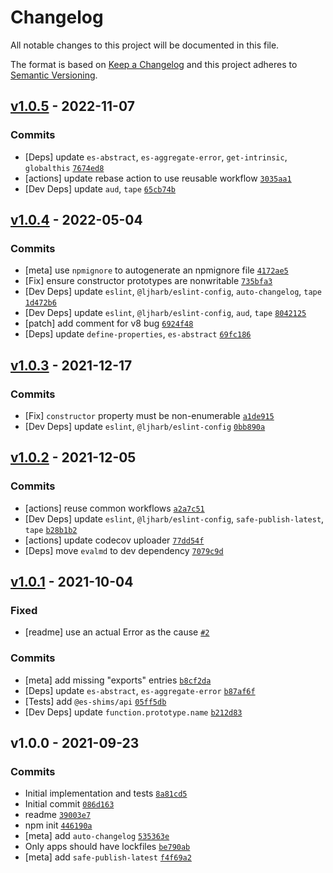 # Changelog

All notable changes to this project will be documented in this file.

The format is based on [Keep a Changelog](https://keepachangelog.com/en/1.0.0/)
and this project adheres to [Semantic Versioning](https://semver.org/spec/v2.0.0.html).

## [v1.0.5](https://github.com/es-shims/error-cause/compare/v1.0.4...v1.0.5) - 2022-11-07

### Commits

- [Deps] update `es-abstract`, `es-aggregate-error`, `get-intrinsic`, `globalthis` [`7674ed8`](https://github.com/es-shims/error-cause/commit/7674ed8e051e1d4642637a8059858fbffd419d2e)
- [actions] update rebase action to use reusable workflow [`3035aa1`](https://github.com/es-shims/error-cause/commit/3035aa15d67a72aeb6d1238f295e1d4eb09177ba)
- [Dev Deps] update `aud`, `tape` [`65cb74b`](https://github.com/es-shims/error-cause/commit/65cb74b81cd7c74c5e446cf133b4a2d3fe2f735d)

## [v1.0.4](https://github.com/es-shims/error-cause/compare/v1.0.3...v1.0.4) - 2022-05-04

### Commits

- [meta] use `npmignore` to autogenerate an npmignore file [`4172ae5`](https://github.com/es-shims/error-cause/commit/4172ae5400db22cb14d227a317073f4c052dd6a6)
- [Fix] ensure constructor prototypes are nonwritable [`735bfa3`](https://github.com/es-shims/error-cause/commit/735bfa3a493bc14783755f742c5501eff7b8b5e4)
- [Dev Deps] update `eslint`, `@ljharb/eslint-config`, `auto-changelog`, `tape` [`1d472b6`](https://github.com/es-shims/error-cause/commit/1d472b657ac83621d57860ed699ed9ebec68fcea)
- [Dev Deps] update `eslint`, `@ljharb/eslint-config`, `aud`, `tape` [`8042125`](https://github.com/es-shims/error-cause/commit/8042125497714ec5087e0ec35ada2bb810320ede)
- [patch] add comment for v8 bug [`6924f48`](https://github.com/es-shims/error-cause/commit/6924f485637d9d535e19e7bf36f9e3d9e189d5af)
- [Deps] update `define-properties`, `es-abstract` [`69fc186`](https://github.com/es-shims/error-cause/commit/69fc1861856fe2d02336d64e882f8b0e4c259296)

## [v1.0.3](https://github.com/es-shims/error-cause/compare/v1.0.2...v1.0.3) - 2021-12-17

### Commits

- [Fix] `constructor` property must be non-enumerable [`a1de915`](https://github.com/es-shims/error-cause/commit/a1de9150adf8efbda01468122297fc6098d88a04)
- [Dev Deps] update `eslint`, `@ljharb/eslint-config` [`0bb890a`](https://github.com/es-shims/error-cause/commit/0bb890a363e27ad165da77901689c74d44521908)

## [v1.0.2](https://github.com/es-shims/error-cause/compare/v1.0.1...v1.0.2) - 2021-12-05

### Commits

- [actions] reuse common workflows [`a2a7c51`](https://github.com/es-shims/error-cause/commit/a2a7c511de2d38328798301199f1ec993665feb1)
- [Dev Deps] update `eslint`, `@ljharb/eslint-config`, `safe-publish-latest`, `tape` [`b28b1b2`](https://github.com/es-shims/error-cause/commit/b28b1b2960f15e234bbfaabfffeaa509b0ff47b7)
- [actions] update codecov uploader [`77dd54f`](https://github.com/es-shims/error-cause/commit/77dd54f71f220fd65bcc8f7708de3e96248451d6)
- [Deps] move `evalmd` to dev dependency [`7079c9d`](https://github.com/es-shims/error-cause/commit/7079c9d4556f307dc707dfa08118bfc8f96484ed)

## [v1.0.1](https://github.com/es-shims/error-cause/compare/v1.0.0...v1.0.1) - 2021-10-04

### Fixed

- [readme] use an actual Error as the cause [`#2`](https://github.com/es-shims/error-cause/issues/2)

### Commits

- [meta] add missing "exports" entries [`b8cf2da`](https://github.com/es-shims/error-cause/commit/b8cf2da2ddc435524eff45aa32ad1dd76d03dc2e)
- [Deps] update `es-abstract`, `es-aggregate-error` [`b87af6f`](https://github.com/es-shims/error-cause/commit/b87af6f2a7616dc06ec4f8c9ad6b27710d04b7f2)
- [Tests] add `@es-shims/api` [`05ff5db`](https://github.com/es-shims/error-cause/commit/05ff5db398b4771ec8681613e5d94a841c758d53)
- [Dev Deps] update `function.prototype.name` [`b212d83`](https://github.com/es-shims/error-cause/commit/b212d83895d98f4185679d6f181aef94d65dc543)

## v1.0.0 - 2021-09-23

### Commits

- Initial implementation and tests [`8a81cd5`](https://github.com/es-shims/error-cause/commit/8a81cd5fc6de00cd39c06959f831dada8ce15146)
- Initial commit [`086d163`](https://github.com/es-shims/error-cause/commit/086d163a8c42858499ad42c4ca5bb9203bed8b68)
- readme [`39003e7`](https://github.com/es-shims/error-cause/commit/39003e736fe7ae57a3287833262626926a969d61)
- npm init [`446190a`](https://github.com/es-shims/error-cause/commit/446190a1e9ccb485ac69ef15b71c2c9dc14b62c9)
- [meta] add `auto-changelog` [`535363e`](https://github.com/es-shims/error-cause/commit/535363e463ddf8dfc823d63c3e63288780e1e2f2)
- Only apps should have lockfiles [`be790ab`](https://github.com/es-shims/error-cause/commit/be790abc5b78c21014ab6ecf4412cd4da242f1f0)
- [meta] add `safe-publish-latest` [`f4f69a2`](https://github.com/es-shims/error-cause/commit/f4f69a2e6de3ae820ad8aa20abb3e63697c4a382)

